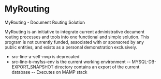 # MyRouting
MyRouting - Document Routing Solution

MyRouting is an initiative to integrate current administrative document routing processes and tools into one functional and simple solution.
This program is not currently funded, associated with or sponsored by any public entities, and exists as a personal demonstration exclusively.

- src-line-a-self-mvp is deprecated
- src-line-b-myfss-env is the current working environment
-- MYSQL-DB-EXPORT_SNAPSHOT directory contains an export of the current database
-- Executes on MAMP stack
